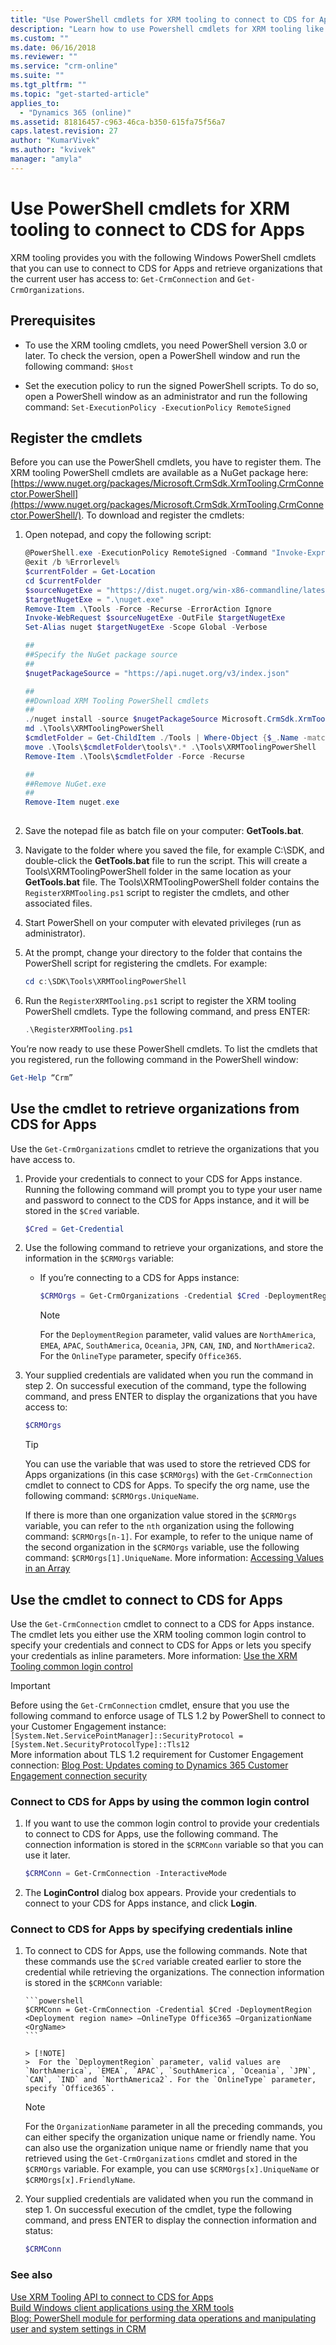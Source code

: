 ```yaml
---
title: "Use PowerShell cmdlets for XRM tooling to connect to CDS for Apps (PowerApps Common Data Service for Apps)| MicrosoftDocs"
description: "Learn how to use Powershell cmdlets for XRM tooling like Get-CrmConnection and Get-CrmOrganizations to connect to Common Data Service for Apps and retrieve organizations that the current user has access to"
ms.custom: ""
ms.date: 06/16/2018
ms.reviewer: ""
ms.service: "crm-online"
ms.suite: ""
ms.tgt_pltfrm: ""
ms.topic: "get-started-article"
applies_to: 
  - "Dynamics 365 (online)"
ms.assetid: 81816457-c963-46ca-b350-615fa75f56a7
caps.latest.revision: 27
author: "KumarVivek"
ms.author: "kvivek"
manager: "amyla"
---
```

# Use PowerShell cmdlets for XRM tooling to connect to CDS for Apps

XRM tooling provides you with the following Windows PowerShell cmdlets that you can use to connect to CDS for Apps and retrieve organizations that the current user has access to: `Get-CrmConnection` and `Get-CrmOrganizations`.  
  
<a name="Prereq"></a>   

## Prerequisites  
  
-   To use the XRM tooling cmdlets, you need PowerShell version 3.0 or later. To check the version, open a PowerShell window and run the following command: `$Host`  
  
-   Set the execution policy to run the signed PowerShell scripts. To do so, open a PowerShell window as an administrator and run the following command: `Set-ExecutionPolicy -ExecutionPolicy RemoteSigned`  
  
<a name="register"></a>   

## Register the cmdlets  

 Before you can use the PowerShell cmdlets, you have to register them. The XRM tooling PowerShell cmdlets are available as a NuGet package here: [https://www.nuget.org/packages/Microsoft.CrmSdk.XrmTooling.CrmConnector.PowerShell](https://www.nuget.org/packages/Microsoft.CrmSdk.XrmTooling.CrmConnector.PowerShell/). To download and register the cmdlets: 
  
1. Open notepad, and copy the following script:

    ```powershell
    @PowerShell.exe -ExecutionPolicy RemoteSigned -Command "Invoke-Expression -Command ((Get-Content -Path '%~f0' | Select-Object -Skip 2) -join [environment]::NewLine)"
    @exit /b %Errorlevel%
    $currentFolder = Get-Location
    cd $currentFolder
    $sourceNugetExe = "https://dist.nuget.org/win-x86-commandline/latest/nuget.exe"
    $targetNugetExe = ".\nuget.exe"
    Remove-Item .\Tools -Force -Recurse -ErrorAction Ignore
    Invoke-WebRequest $sourceNugetExe -OutFile $targetNugetExe
    Set-Alias nuget $targetNugetExe -Scope Global -Verbose

    ##
    ##Specify the NuGet package source
    ##
    $nugetPackageSource = "https://api.nuget.org/v3/index.json"

    ##
    ##Download XRM Tooling PowerShell cmdlets
    ##
    ./nuget install -source $nugetPackageSource Microsoft.CrmSdk.XrmTooling.CrmConnector.PowerShell -O .\Tools
    md .\Tools\XRMToolingPowerShell
    $cmdletFolder = Get-ChildItem ./Tools | Where-Object {$_.Name -match 'Microsoft.CrmSdk.XrmTooling.CrmConnector.PowerShell.'}
    move .\Tools\$cmdletFolder\tools\*.* .\Tools\XRMToolingPowerShell
    Remove-Item .\Tools\$cmdletFolder -Force -Recurse

    ##
    ##Remove NuGet.exe
    ##
    Remove-Item nuget.exe
  
1. Save the notepad file as batch file on your computer: **GetTools.bat**.
1. Navigate to the folder where you saved the file, for example C:\SDK, and double-click the **GetTools.bat** file to run the script. This will create a Tools\XRMToolingPowerShell folder in the same location as your **GetTools.bat** file. The Tools\XRMToolingPowerShell folder contains the `RegisterXRMTooling.ps1` script to register the cmdlets, and other associated files.
1. Start PowerShell on your computer with elevated privileges (run as administrator).  
  
1.  At the prompt, change your directory to the folder that contains the PowerShell script for registering the cmdlets. For example:  
  
    ```powershell  
    cd c:\SDK\Tools\XRMToolingPowerShell  
    ```  
  
1.  Run the `RegisterXRMTooling.ps1` script to register the XRM tooling PowerShell cmdlets. Type the following command, and press ENTER:  
  
    ```powershell
    .\RegisterXRMTooling.ps1  
    ```
  
 You’re now ready to use these PowerShell cmdlets. To list the cmdlets that you registered, run the following command in the PowerShell window:  
  
```powershell
Get-Help “Crm”  
```  
  
<a name="RetrieveOrgs"></a>   

## Use the cmdlet to retrieve organizations from CDS for Apps  

Use the `Get-CrmOrganizations` cmdlet to retrieve the organizations that you have access to.  
  
1.  Provide your credentials to connect to your CDS for Apps instance. Running the following command will prompt you to type your user name and password to connect to the CDS for Apps instance, and it will be stored in the `$Cred` variable.  
  
    ```powershell  
    $Cred = Get-Credential  
    ```  
2.  Use the following command to retrieve your organizations, and store the information in the `$CRMOrgs` variable: 

    - If you’re connecting to a CDS for Apps instance:  
  
        ```powershell  
        $CRMOrgs = Get-CrmOrganizations -Credential $Cred -DeploymentRegion NorthAmerica –OnlineType Office365  
        ```  
  
        > [!NOTE]
        >  For the `DeploymentRegion` parameter, valid values are `NorthAmerica`, `EMEA`, `APAC`, `SouthAmerica`, `Oceania`, `JPN`, `CAN`, `IND`, and `NorthAmerica2`. For the `OnlineType` parameter, specify `Office365`.
<!--   
    -   If you’re connecting to the on-premises server:  
  
        ```powershell  
        $CRMOrgs = Get-CrmOrganizations –ServerUrl http://<CRM_Server_Host> –Credential $Cred  
        ```      
  
    -   If you’re connecting to the CDS for Apps server using the claims-based authentication against the specified Home realm:  
  
        ```powershell  
        $CRMOrgs = Get-CrmOrganizations –ServerUrl http://<CRM_Server_Host> –Credential $Cred –HomRealmURL http://<Identity_Provider_Address>  
        ```   -->
  
3.  Your supplied credentials are validated when you run the command in step 2. On successful execution of the command, type the following command, and press ENTER to display the organizations that you have access to:  
  
    ```powershell  
    $CRMOrgs  
    ```  
  
    <!-- TODO:
     ![CDS for Apps organization information](../media/xrmtooling-powershell-1.png)   -->
  
    > [!TIP]
    >  You can use the variable that was used to store the retrieved CDS for Apps organizations (in this case `$CRMOrgs`) with the `Get-CrmConnection` cmdlet to connect to CDS for Apps. To specify the org name, use the following command: `$CRMOrgs.UniqueName`.  
    >   
    >  If there is more than one organization value stored in the `$CRMOrgs` variable, you can refer to the `nth` organization using the following command: `$CRMOrgs[n-1]`. For example, to refer to the unique name of the second organization in the `$CRMOrgs` variable, use the following command: `$CRMOrgs[1].UniqueName`. More information: [Accessing Values in an Array](/previous-versions/windows/it-pro/windows-powershell-1.0/ee692791\(v=technet.10\))  
  
<a name="ConnecttoCRM"></a>
   
## Use the cmdlet to connect to CDS for Apps  

Use the `Get-CrmConnection` cmdlet to connect to a CDS for Apps instance. The cmdlet lets you either use the XRM tooling common login control to specify your credentials and connect to CDS for Apps or lets you specify your credentials as inline parameters. More information: [Use the XRM Tooling common login control](use-xrm-tooling-common-login-control-client-applications.md)

> [!IMPORTANT]
> Before using the `Get-CrmConnection` cmdlet, ensure that you use the following command to enforce usage of TLS 1.2 by PowerShell to connect to your Customer Engagement instance:<br/>
> `[System.Net.ServicePointManager]::SecurityProtocol = [System.Net.SecurityProtocolType]::Tls12`<br/>
> More information about TLS 1.2 requirement for Customer Engagement connection: [Blog Post: Updates coming to Dynamics 365 Customer Engagement connection security](https://blogs.msdn.microsoft.com/crm/2017/09/28/updates-coming-to-dynamics-365-customer-engagement-connection-security/)   
  
### Connect to CDS for Apps by using the common login control  
  
1.  If you want to use the common login control to provide your credentials to connect to CDS for Apps, use the following command. The connection information is stored in the `$CRMConn` variable so that you can use it later.  
  
    ```powershell  
    $CRMConn = Get-CrmConnection -InteractiveMode  
    ```  
  
2.  The **LoginControl** dialog box appears. Provide your credentials to connect to your CDS for Apps instance, and click **Login**.  
  
### Connect to CDS for Apps by specifying credentials inline  
  
1.  To connect to CDS for Apps, use the following commands. Note that these commands use the `$Cred` variable created earlier to store the credential while retrieving the organizations. The connection information is stored in the `$CRMConn` variable:

    <!-- -   If you’re connecting to a CDS for Apps instance:   -->
  
        ```powershell  
        $CRMConn = Get-CrmConnection -Credential $Cred -DeploymentRegion <Deployment region name> –OnlineType Office365 –OrganizationName <OrgName>  
        ```
  
        > [!NOTE]
        >  For the `DeploymentRegion` parameter, valid values are `NorthAmerica`, `EMEA`, `APAC`, `SouthAmerica`, `Oceania`, `JPN`, `CAN`, `IND` and `NorthAmerica2`. For the `OnlineType` parameter, specify `Office365`. 
  
    <!-- not available for this version at this time
     -   If you’re connecting to the on-premises server:  
  
        ```powershell  
        $CRMConn = Get-CrmConnection –ServerUrl http://<CRM_Server_Host> -Credential $Cred -OrganizationName <OrgName>  
        ```
  
    -   If you’re connecting to the CDS for Apps server using the claims-based authentication against the specified Home realm:  
  
        ```powershell  
        $CRMConn = Get-CrmConnection –ServerUrl http://<CRM_Server_Host> -Credential $Cred -OrganizationName <OrgName> –HomRealmURL http://<Identity_Provider_Address>  
        ```   -->
  
    > [!NOTE]
    > For the `OrganizationName` parameter in all the preceding commands, you can either specify the organization unique name or friendly name. You can also use the organization unique name or friendly name that you retrieved using the `Get-CrmOrganizations` cmdlet and stored in the `$CRMOrgs` variable. For example, you can use `$CRMOrgs[x].UniqueName` or `$CRMOrgs[x].FriendlyName`.  
  
2.  Your supplied credentials are validated when you run the command in step 1. On successful execution of the cmdlet, type the following command, and press ENTER to display the connection information and status:  
  
    ```powershell  
    $CRMConn  
    ```  
  
    <!--TODO:
     ![CDS for Apps connection information and status](../media/xrm-tooling-powershell-2.png "CDS for Apps connection information and status")   -->
  
### See also
  
[Use XRM Tooling API to connect to CDS for Apps](use-crmserviceclient-constructors-connect.md)<br />
[Build Windows client applications using the XRM tools](../build-windows-client-applications-xrm-tools.md)<br />
[Blog: PowerShell module for performing data operations and manipulating user and system settings in CRM](http://blogs.msdn.com/b/crm/archive/2015/09/25/powershell-module-for-performing-data-operations-and-manipulating-user-and-system-settings-in-crm.aspx)